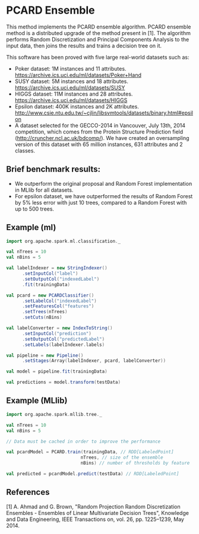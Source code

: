 # PCARD Ensemble

This method implements the PCARD ensemble algorithm. PCARD ensemble method is a distributed upgrade of the method present in [1].
The algorithm performs Random Discretization and Principal Components Analysis to the input data, then joins the results and trains a decision tree on it.

This software has been proved with five large real-world datasets such as:
- Poker dataset: 1M instances and 11 attributes. https://archive.ics.uci.edu/ml/datasets/Poker+Hand
- SUSY dataset: 5M instances and 18 attributes. https://archive.ics.uci.edu/ml/datasets/SUSY
- HIGGS dataset: 11M instances and 28 attributes. https://archive.ics.uci.edu/ml/datasets/HIGGS
- Epsilon dataset: 400K instances and 2K attributes. http://www.csie.ntu.edu.tw/~cjlin/libsvmtools/datasets/binary.html#epsilon
- A dataset selected for the GECCO-2014 in Vancouver, July 13th, 2014 competition, which comes from the Protein Structure Prediction field (http://cruncher.ncl.ac.uk/bdcomp/).
We have created an oversampling version of this dataset with 65 million instances, 631 attributes and 2 classes.

## Brief benchmark results:

* We outperform the original proposal and Random Forest implementation in MLlib for all datasets.
* For epsilon dataset, we have outperformed the results of Random Forest by 5% less error with just 10 trees, compared to a Random Forest with up to 500 trees.


## Example (ml)

```scala
import org.apache.spark.ml.classification._

val nTrees = 10
val nBins = 5

val labelIndexer = new StringIndexer()
      .setInputCol("label")
      .setOutputCol("indexedLabel")
      .fit(trainingData)

val pcard = new PCARDClassifier()
      .setLabelCol("indexedLabel")
      .setFeaturesCol("features")
      .setTrees(nTrees)
      .setCuts(nBins)

val labelConverter = new IndexToString()
      .setInputCol("prediction")
      .setOutputCol("predictedLabel")
      .setLabels(labelIndexer.labels)

val pipeline = new Pipeline()
      .setStages(Array(labelIndexer, pcard, labelConverter))

val model = pipeline.fit(trainingData)

val predictions = model.transform(testData)
```

## Example (MLlib)


```scala
import org.apache.spark.mllib.tree._

val nTrees = 10
val nBins = 5

// Data must be cached in order to improve the performance

val pcardModel = PCARD.train(trainingData, // RDD[LabeledPoint]
                            nTrees, // size of the ensemble
                            nBins) // number of thresholds by feature

val predicted = pcardModel.predict(testData) // RDD[LabeledPoint]
```

## References

[1] A. Ahmad and G. Brown,
"Random Projection Random Discretization Ensembles - Ensembles of Linear Multivariate Decision Trees",
Knowledge and Data Engineering, IEEE Transactions on, vol. 26, pp. 1225–1239, May 2014.
